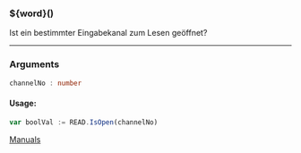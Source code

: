 ﻿### ${word}()
Ist ein bestimmter Eingabekanal zum Lesen geöffnet?

----

### Arguments
```ts
channelNo : number
```
#### Usage:
```ts
var boolVal := READ.IsOpen(channelNo)
```

[Manuals](https://manuals.opacc.ch/docs/doku2401/F-Script/ScriptBlockFunc.READ.IsOpen.html)
